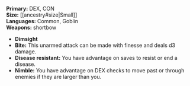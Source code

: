 **Primary:** DEX, CON  
**Size:** [[ancestry#size|Small]]  
**Languages:** Common, Goblin  
**Weapons:** shortbow  

- **Dimsight**
- **Bite:** This unarmed attack can be made with finesse and deals d3 damage.
- **Disease resistant:** You have advantage on saves to resist or end a disease.
- **Nimble:** You have advantage on DEX checks to move past or through enemies if they are larger than you.
